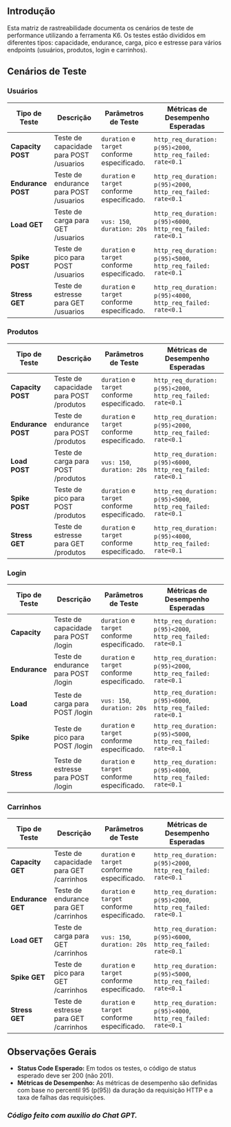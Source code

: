 
## Introdução
Esta matriz de rastreabilidade documenta os cenários de teste de performance utilizando a ferramenta K6. Os testes estão divididos em diferentes tipos: capacidade, endurance, carga, pico e estresse para vários endpoints (usuários, produtos, login e carrinhos).

## Cenários de Teste

### Usuários

| Tipo de Teste      | Descrição                                     | Parâmetros de Teste                                    | Métricas de Desempenho Esperadas    |
|--------------------|-----------------------------------------------|-------------------------------------------------------|-------------------------------------|
| **Capacity POST**  | Teste de capacidade para POST /usuarios       | `duration` e `target` conforme especificado.          | `http_req_duration: p(95)<2000`, `http_req_failed: rate<0.1` |
| **Endurance POST** | Teste de endurance para POST /usuarios        | `duration` e `target` conforme especificado.          | `http_req_duration: p(95)<2000`, `http_req_failed: rate<0.1` |
| **Load GET**       | Teste de carga para GET /usuarios             | `vus: 150`, `duration: 20s`                           | `http_req_duration: p(95)<6000`, `http_req_failed: rate<0.1` |
| **Spike POST**     | Teste de pico para POST /usuarios             | `duration` e `target` conforme especificado.          | `http_req_duration: p(95)<5000`, `http_req_failed: rate<0.1` |
| **Stress GET**     | Teste de estresse para GET /usuarios          | `duration` e `target` conforme especificado.          | `http_req_duration: p(95)<4000`, `http_req_failed: rate<0.1` |

### Produtos

| Tipo de Teste       | Descrição                                    | Parâmetros de Teste                                    | Métricas de Desempenho Esperadas    |
|---------------------|----------------------------------------------|-------------------------------------------------------|-------------------------------------|
| **Capacity POST**   | Teste de capacidade para POST /produtos      | `duration` e `target` conforme especificado.          | `http_req_duration: p(95)<2000`, `http_req_failed: rate<0.1` |
| **Endurance POST**  | Teste de endurance para POST /produtos       | `duration` e `target` conforme especificado.          | `http_req_duration: p(95)<2000`, `http_req_failed: rate<0.1` |
| **Load POST**       | Teste de carga para POST /produtos           | `vus: 150`, `duration: 20s`                           | `http_req_duration: p(95)<6000`, `http_req_failed: rate<0.1` |
| **Spike POST**      | Teste de pico para POST /produtos            | `duration` e `target` conforme especificado.          | `http_req_duration: p(95)<5000`, `http_req_failed: rate<0.1` |
| **Stress GET**      | Teste de estresse para GET /produtos         | `duration` e `target` conforme especificado.          | `http_req_duration: p(95)<4000`, `http_req_failed: rate<0.1` |

### Login

| Tipo de Teste      | Descrição                                      | Parâmetros de Teste                                    | Métricas de Desempenho Esperadas    |
|--------------------|------------------------------------------------|-------------------------------------------------------|-------------------------------------|
| **Capacity**       | Teste de capacidade para POST /login           | `duration` e `target` conforme especificado.          | `http_req_duration: p(95)<2000`, `http_req_failed: rate<0.1` |
| **Endurance**      | Teste de endurance para POST /login            | `duration` e `target` conforme especificado.          | `http_req_duration: p(95)<2000`, `http_req_failed: rate<0.1` |
| **Load**           | Teste de carga para POST /login                | `vus: 150`, `duration: 20s`                           | `http_req_duration: p(95)<6000`, `http_req_failed: rate<0.1` |
| **Spike**          | Teste de pico para POST /login                 | `duration` e `target` conforme especificado.          | `http_req_duration: p(95)<5000`, `http_req_failed: rate<0.1` |
| **Stress**         | Teste de estresse para POST /login             | `duration` e `target` conforme especificado.          | `http_req_duration: p(95)<4000`, `http_req_failed: rate<0.1` |

### Carrinhos

| Tipo de Teste      | Descrição                                     | Parâmetros de Teste                                    | Métricas de Desempenho Esperadas    |
|--------------------|-----------------------------------------------|-------------------------------------------------------|-------------------------------------|
| **Capacity GET**   | Teste de capacidade para GET /carrinhos       | `duration` e `target` conforme especificado.          | `http_req_duration: p(95)<2000`, `http_req_failed: rate<0.1` |
| **Endurance GET**  | Teste de endurance para GET /carrinhos        | `duration` e `target` conforme especificado.          | `http_req_duration: p(95)<2000`, `http_req_failed: rate<0.1` |
| **Load GET**       | Teste de carga para GET /carrinhos            | `vus: 150`, `duration: 20s`                           | `http_req_duration: p(95)<6000`, `http_req_failed: rate<0.1` |
| **Spike GET**      | Teste de pico para GET /carrinhos             | `duration` e `target` conforme especificado.          | `http_req_duration: p(95)<5000`, `http_req_failed: rate<0.1` |
| **Stress GET**     | Teste de estresse para GET /carrinhos         | `duration` e `target` conforme especificado.          | `http_req_duration: p(95)<4000`, `http_req_failed: rate<0.1` |

## Observações Gerais
- **Status Code Esperado:** Em todos os testes, o código de status esperado deve ser 200 (não 201).
- **Métricas de Desempenho:** As métricas de desempenho são definidas com base no percentil 95 (p(95)) da duração da requisição HTTP e a taxa de falhas das requisições.

### _Código feito com auxilio do Chat GPT._